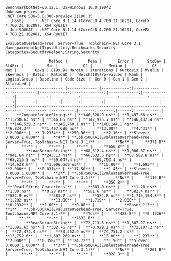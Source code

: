 
    BenchmarkDotNet=v0.12.1, OS=Windows 10.0.19042
    Unknown processor
    .NET Core SDK=5.0.300-preview.21180.15
      [Host]     : .NET Core 3.1.14 (CoreCLR 4.700.21.16201, CoreFX 4.700.21.16208), X64 RyuJIT
      Job-SOGKAI : .NET Core 3.1.14 (CoreCLR 4.700.21.16201, CoreFX 4.700.21.16208), X64 RyuJIT

    EvaluateOverhead=True  Server=True  Toolchain=.NET Core 3.1  
    Namespace=dotNetTips.Utility.Benchmarks.Security  Categories=SecurityHelper,String,Security  

                       Method |         Mean |       Error |      StdDev |    StdErr |          Min |           Q1 |       Median |           Q3 |          Max |        Op/s | CI99.9% Margin | Iterations | Kurtosis | MValue | Skewness |  Ratio | RatioSD |   Welch(10%)/p-values | Rank |                                                            LogicalGroup | Baseline | Code Size |  Gen 0 | Gen 1 | Gen 2 | Allocated |
    ------------------------- |-------------:|------------:|------------:|----------:|-------------:|-------------:|-------------:|-------------:|-------------:|------------:|---------------:|-----------:|---------:|-------:|---------:|-------:|--------:|---------------------- |-----:|------------------------------------------------------------------------ |--------- |----------:|-------:|------:|------:|----------:|
         **CompareSecureStrings** | **146,320.9 ns** | **1,497.68 ns** | **1,250.63 ns** | **346.86 ns** | **142,975.7 ns** | **146,432.4 ns** | **146,539.2 ns** | **146,760.1 ns** | **148,144.1 ns** |     **6,834.3** |   **1,497.680 ns** |      **13.00** |    **4.431** |  **2.000** |  **-1.2334** | **250.96** |    **2.16** | **Slower: 0.0000|1.0000** |    **4** | **Job-SOGKAI(EvaluateOverhead=True, Server=True, Toolchain=.NET Core 3.1)** |       **No** |     **371 B** |      **-** |     **-** |     **-** |     **656 B** |
             **LoadSecureString** |  **68,312.4 ns** | **1,006.67 ns** |   **941.64 ns** | **243.13 ns** |  **66,633.5 ns** |  **67,588.8 ns** |  **68,215.5 ns** |  **69,047.4 ns** |  **69,793.1 ns** |    **14,638.6** |   **1,006.669 ns** |      **15.00** |    **1.693** |  **2.000** |   **0.0314** | **117.50** |    **1.45** | **Slower: 0.0000|1.0000** |    **2** | **Job-SOGKAI(EvaluateOverhead=True, Server=True, Toolchain=.NET Core 3.1)** |       **No** |     **116 B** |      **-** |     **-** |     **-** |     **256 B** |
     **'Read String Characters'** |     **583.0 ns** |     **1.20 ns** |     **1.00 ns** |   **0.28 ns** |     **581.6 ns** |     **582.4 ns** |     **582.9 ns** |     **583.7 ns** |     **584.8 ns** | **1,715,154.8** |       **1.202 ns** |      **13.00** |    **1.719** |  **2.000** |   **0.2932** |   **1.00** |    **0.00** |             **Base: ?|?** |    **1** | **Job-SOGKAI(EvaluateOverhead=True, Server=True, Toolchain=.NET Core 3.1)** |      **Yes** |     **428 B** | **0.1726** |     **-** |     **-** |    **1632 B** |
             **ReadSecureString** |  **72,713.6 ns** | **1,307.27 ns** | **1,091.63 ns** | **302.76 ns** |  **70,929.1 ns** |  **72,107.2 ns** |  **72,474.4 ns** |  **73,252.9 ns** |  **74,751.2 ns** |    **13,752.6** |   **1,307.269 ns** |      **13.00** |    **2.237** |  **2.000** |   **0.3587** | **124.72** |    **1.90** | **Slower: 0.0000|1.0000** |    **3** | **Job-SOGKAI(EvaluateOverhead=True, Server=True, Toolchain=.NET Core 3.1)** |       **No** |     **261 B** |      **-** |     **-** |     **-** |     **328 B** |
